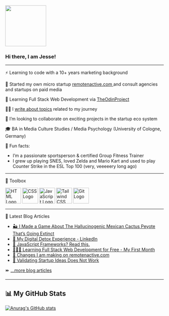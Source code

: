 ###  <img src="https://i.ibb.co/f8fvRNb/fox-wave.gif" width="130px">
### Hi there, I am Jesse!

---

⚡ Learning to code with a 10+ years marketing background

🔭 Started my own micro startup <a href ="https://www.remotenactive.com" target="_top"> remotenactive.com </a> and consult agencies and startups on paid media

🌱 Learning Full Stack Web Development via <a href ="https://www.theodinproject.com" target="_top">TheOdinProject</a>

✍🏾 I <a href ="https://www.jessekhala.com" target="_top">write about topics</a>  related to my journey  

👯 I’m looking to collaborate on exciting projects in the startup eco system

🎓 BA in Media Culture Studies / Media Psychology (University of Cologne, Germany)

🤡 Fun facts:

- I’m a passionate sportsperson & certified Group Fitness Trainer
- I grew up playing SNES, loved Zelda and Mario Kart and used to play Counter Strike in the ESL Top 100 (very, veeeeery long ago)

---

🧰 Toolbox

<img src="https://cdn.worldvectorlogo.com/logos/html-1.svg" alt="HTML Logo" width="50" height="50"/> <img src="https://cdn.worldvectorlogo.com/logos/css-3.svg" alt="CSS Logo" width="50" height="50"/> <img src="https://cdn.worldvectorlogo.com/logos/javascript-1.svg" alt="JavaScript Logo" width="50" height="50"/> <img src="https://cdn.worldvectorlogo.com/logos/tailwind-css-2.svg" alt="Tailwind CSS Logo" width="50" height="50"/> <img src="https://cdn.worldvectorlogo.com/logos/git-icon.svg" alt="Git Logo" width="50" height="50"/>
<br>

---

📕 Latest Blog Articles

- <a href ="https://jessekhala.com/posts/peyote-ceremony-i-made-a-game-about-peyote/" target="_top"> 🏜️ I Made a Game About The Hallucinogenic Mexican Cactus Peyote That’s Going Extinct  </a>
- <a href ="https://jessekhala.com/posts/my-digital-detox-experience/" target="_top"> 🍃 My Digital Detox Experience - LinkedIn  </a>
- <a href ="https://jessekhala.com/posts/what-are-javascript-frameworks/" target="_top"> 🎨 JavaScript Frameworks? Read this. </a>
- <a href ="https://jessekhala.com/posts/full-stack-web-development-course-free/" target="_top"> 👨🏾‍💻 Learning Full Stack Web Development for Free - My First Month </a>
- <a href ="https://jessekhala.com/posts/changes-to-remotenactive/" target="_top"> 🔁 Changes I am making on remotenactive.com </a>
- <a href ="https://jessekhala.com/posts/validate-ideas/" target="_top"> 🚫 Validating Startup Ideas Does Not Work  </a>

⏩ <a href ="https://jessekhala.com/" target="_top"> ...more blog articles </a>

---

## 📊 My GitHub Stats

[![Anurag's GitHub stats](https://github-readme-stats.vercel.app/api?username=futurefounder&hide=stars,prs,issues&theme=calm)](https://github.com/anuraghazra/github-readme-stats)

